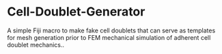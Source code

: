 # Cell-Doublet-Generator
A simple Fiji macro to make fake cell doublets that can serve as templates for mesh generation prior to FEM mechanical simulation of adherent cell doublet mechanics..
